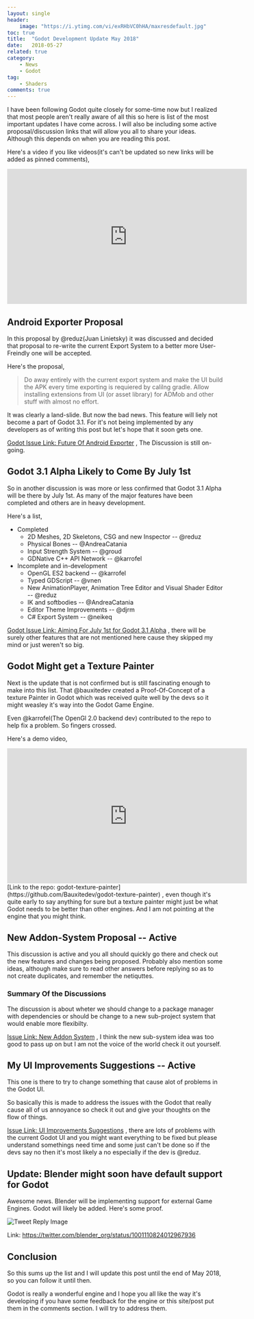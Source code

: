 ```yaml
---
layout: single
header:
    image: "https://i.ytimg.com/vi/exRHbVC0hHA/maxresdefault.jpg"   
toc: true
title:  "Godot Development Update May 2018"
date:   2018-05-27 
related: true
category: 
    - News
    - Godot
tag:
    - Shaders
comments: true
---
```


I have been following Godot quite closely for some-time now but I realized that most people aren't really aware of all this so here is list of the most important updates I have come across.
I will also be including some active proposal/discussion links that will allow you all to share your ideas. Although this depends on when you are reading this post.

Here's a video if you like videos(it's can't be updated so new links will be added as pinned comments),
<iframe width="560" height="315" src="https://www.youtube.com/embed/exRHbVC0hHA" frameborder="0" allow="autoplay; encrypted-media" allowfullscreen></iframe>
<br/>

## Android Exporter Proposal

In this proposal by @reduz(Juan Linietsky) it was discussed and decided that proposal to re-write the current Export System to a better more User-Freindly one will be accepted.

Here's the proposal, 
> Do away entirely with the current export system and make the UI build the APK every time exporting is requiered by calilng gradle. Allow installing extensions from UI (or asset library) for ADMob and other stuff with almost no effort.

It was clearly a land-slide. But now the bad news.
This feature will liely not become a part of Godot 3.1. For it's not being implemented by any developers as of writing this post but let's hope that it soon gets one.

[Godot Issue Link: Future Of Android Exporter](https://github.com/godotengine/godot/issues/18865)
 , The Discussion is still on-going. 

## Godot 3.1 Alpha Likely to Come By July 1st

So in another discussion is was more or less confirmed that Godot 3.1 Alpha will be there by July 1st. As many of the major features have been completed and others are in heavy development.

Here's a list,
- Completed
    - 2D Meshes, 2D Skeletons, CSG and new Inspector -- @reduz
    - Physical Bones                                 -- @AndreaCatania
    - Input Strength System                          -- @groud
    - GDNative C++ API Network                       -- @karrofel
- Incomplete and in-development
    - OpenGL ES2 backend                             -- @karrofel
    - Typed GDScript                                 -- @vnen
    - New AnimationPlayer, Animation Tree Editor and Visual Shader Editor  -- @reduz
    - IK and softbodies                              -- @AndreaCatania
    - Editor Theme Improvements                      -- @djrm
    - C# Export System                               -- @neikeq

[Godot Issue Link: Aiming For July 1st for Godot 3.1 Alpha](https://github.com/godotengine/godot/issues/19101)
 , there will be surely other features that are not mentioned here cause they skipped my mind or just weren't so big.


## Godot Might get a Texture Painter

Next is the update that is not confirmed but is still fascinating enough to make into this list. 
That @bauxitedev created a Proof-Of-Concept of a texture Painter in Godot which was received quite well by the devs so it might weasley it's way into the Godot Game Engine.

Even @karrofel(The OpenGl 2.0 backend dev) contributed to the repo to help fix a problem.
So fingers crossed.

Here's a demo video,
<iframe width="560" height="315" src="https://www.youtube.com/embed/nbG_XAxmIlA" frameborder="0" allow="autoplay; encrypted-media" allowfullscreen></iframe>
<br/>
[Link to the repo: godot-texture-painter](https://github.com/Bauxitedev/godot-texture-painter)
 , even though it's quite early to say anything for sure but a texture painter might just be what Godot needs to be better than other engines. And I am not pointing at the engine that you might think.

## New Addon-System Proposal -- Active

This discussion is active and you all should quickly go there and check out the new features and changes being proposed. Probably also mention some ideas, although make sure to read other answers before replying so as to not create duplicates, and remember the netiquttes.

### Summary Of the Discussions
The discussion is about wheter we should change to a package manager with dependencies or should be change to a new sub-project system that would enable more flexibilty. 

[Issue Link: New Addon System](https://github.com/godotengine/godot/issues/19178)
 , I think the new sub-system idea was too good to pass up on but I am not the voice of the world check it out yourself.

## My UI Improvements Suggestions -- Active

This one is there to try to change something that cause alot of problems in the Godot UI. 

So basically this is made to address the issues with the Godot that really cause all of us annoyance so check it out and give your thoughts on the flow of things.

[Issue Link: UI Improvements Suggestions](https://github.com/godotengine/godot/issues/19197)
 , there are lots of problems with the current Godot UI and you might want everything to be fixed but please understand somethings need time and some just can't be done so if the devs say no then it's most likely a no especially if the dev is @reduz.
 
## Update: Blender might soon have default support for Godot

Awesome news. Blender will be implementing support for external Game Engines. Godot will likely be added. Here's some proof.

![Tweet Reply Image](https://i.imgur.com/5pIc3rS.png)

Link: https://twitter.com/blender_org/status/1001110824012967936

## Conclusion

So this sums up the list and I will update this post until the end of May 2018, so you can follow it until then.

Godot is really a wonderful engine and I hope you all like the way it's developing if you have some feedback for the engine or this site/post put them in the comments section. I will try to address them.
